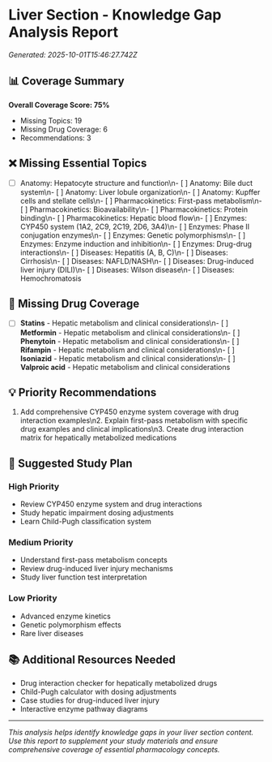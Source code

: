 # Liver Section - Knowledge Gap Analysis Report

*Generated: 2025-10-01T15:46:27.742Z*

## 📊 Coverage Summary

**Overall Coverage Score: 75%**

- Missing Topics: 19
- Missing Drug Coverage: 6
- Recommendations: 3

## ❌ Missing Essential Topics

- [ ] Anatomy: Hepatocyte structure and function\n- [ ] Anatomy: Bile duct system\n- [ ] Anatomy: Liver lobule organization\n- [ ] Anatomy: Kupffer cells and stellate cells\n- [ ] Pharmacokinetics: First-pass metabolism\n- [ ] Pharmacokinetics: Bioavailability\n- [ ] Pharmacokinetics: Protein binding\n- [ ] Pharmacokinetics: Hepatic blood flow\n- [ ] Enzymes: CYP450 system (1A2, 2C9, 2C19, 2D6, 3A4)\n- [ ] Enzymes: Phase II conjugation enzymes\n- [ ] Enzymes: Genetic polymorphisms\n- [ ] Enzymes: Enzyme induction and inhibition\n- [ ] Enzymes: Drug-drug interactions\n- [ ] Diseases: Hepatitis (A, B, C)\n- [ ] Diseases: Cirrhosis\n- [ ] Diseases: NAFLD/NASH\n- [ ] Diseases: Drug-induced liver injury (DILI)\n- [ ] Diseases: Wilson disease\n- [ ] Diseases: Hemochromatosis

## 💊 Missing Drug Coverage

- [ ] **Statins** - Hepatic metabolism and clinical considerations\n- [ ] **Metformin** - Hepatic metabolism and clinical considerations\n- [ ] **Phenytoin** - Hepatic metabolism and clinical considerations\n- [ ] **Rifampin** - Hepatic metabolism and clinical considerations\n- [ ] **Isoniazid** - Hepatic metabolism and clinical considerations\n- [ ] **Valproic acid** - Hepatic metabolism and clinical considerations

## 💡 Priority Recommendations

1. Add comprehensive CYP450 enzyme system coverage with drug interaction examples\n2. Explain first-pass metabolism with specific drug examples and clinical implications\n3. Create drug interaction matrix for hepatically metabolized medications

## 🎯 Suggested Study Plan

### High Priority
- Review CYP450 enzyme system and drug interactions
- Study hepatic impairment dosing adjustments
- Learn Child-Pugh classification system

### Medium Priority  
- Understand first-pass metabolism concepts
- Review drug-induced liver injury mechanisms
- Study liver function test interpretation

### Low Priority
- Advanced enzyme kinetics
- Genetic polymorphism effects
- Rare liver diseases

## 📚 Additional Resources Needed

- Drug interaction checker for hepatically metabolized drugs
- Child-Pugh calculator with dosing adjustments
- Case studies for drug-induced liver injury
- Interactive enzyme pathway diagrams

---

*This analysis helps identify knowledge gaps in your liver section content. Use this report to supplement your study materials and ensure comprehensive coverage of essential pharmacology concepts.*
